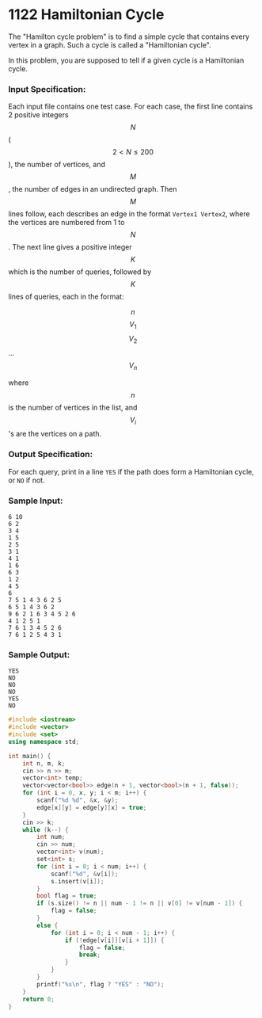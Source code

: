 # 1122 Hamiltonian Cycle
The "Hamilton cycle problem" is to find a simple cycle that contains every vertex in a graph. Such a cycle is called a "Hamiltonian cycle".

In this problem, you are supposed to tell if a given cycle is a Hamiltonian cycle.

### Input Specification:

Each input file contains one test case. For each case, the first line contains 2 positive integers $$N$$ ($$2< N \le 200$$), the number of vertices, and $$M$$, the number of edges in an undirected graph. Then $$M$$ lines follow, each describes an edge in the format `Vertex1 Vertex2`, where the vertices are numbered from 1 to $$N$$. The next line gives a positive integer $$K$$ which is the number of queries, followed by $$K$$ lines of queries, each in the format:

$$n$$ $$V_1$$ $$V_2$$ ... $$V_n$$

where $$n$$ is the number of vertices in the list, and $$V_i$$'s are the vertices on a path.

### Output Specification:

For each query, print in a line `YES` if the path does form a Hamiltonian cycle, or `NO` if not.

### Sample Input:
```in
6 10
6 2
3 4
1 5
2 5
3 1
4 1
1 6
6 3
1 2
4 5
6
7 5 1 4 3 6 2 5
6 5 1 4 3 6 2
9 6 2 1 6 3 4 5 2 6
4 1 2 5 1
7 6 1 3 4 5 2 6
7 6 1 2 5 4 3 1
```

### Sample Output:
```out
YES
NO
NO
NO
YES
NO
```

```cpp
#include <iostream>
#include <vector>
#include <set>
using namespace std;

int main() {
	int n, m, k;
	cin >> n >> m;
	vector<int> temp;
	vector<vector<bool>> edge(n + 1, vector<bool>(n + 1, false));
	for (int i = 0, x, y; i < m; i++) {
		scanf("%d %d", &x, &y);
		edge[x][y] = edge[y][x] = true;
	}
	cin >> k;
	while (k--) {
		int num;
		cin >> num;
		vector<int> v(num);
		set<int> s;
		for (int i = 0; i < num; i++) {
			scanf("%d", &v[i]);
			s.insert(v[i]);
		}
		bool flag = true;
		if (s.size() != n || num - 1 != n || v[0] != v[num - 1]) {
			flag = false;
		}
		else {
			for (int i = 0; i < num - 1; i++) {
				if (!edge[v[i]][v[i + 1]]) {
					flag = false;
					break;
				}
			}
		}
		printf("%s\n", flag ? "YES" : "NO");
	}
	return 0;
}
```
